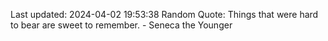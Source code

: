 Last updated: 2024-04-02 19:53:38
Random Quote: Things that were hard to bear are sweet to remember. - Seneca the Younger